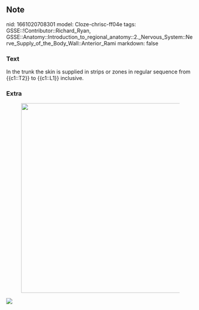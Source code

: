 ## Note
nid: 1661020708301
model: Cloze-chrisc-ff04e
tags: GSSE::!Contributor::Richard_Ryan, GSSE::Anatomy::Introduction_to_regional_anatomy::2._Nervous_System::Nerve_Supply_of_the_Body_Wall::Anterior_Rami
markdown: false

### Text
<div class="toggle">
  In the trunk the skin is supplied in strips or zones in regular
  sequence from {{c1::T2}} to {{c1::L1}} inclusive.
</div>

### Extra
<figure id="e057721e-728c-4b58-9516-f5028ca543ed" class="image">
  <a href= 
  "Anterior%20Rami%20e057721e728c4b589516f5028ca543ed/Untitled.png">
  <img style="width:508px" src= 
  "5dcf2ec4257605343a0e97b3130d7a991011896b.png"></a>
</figure>
<div><img src="Grant_1962_663.png"></div>
